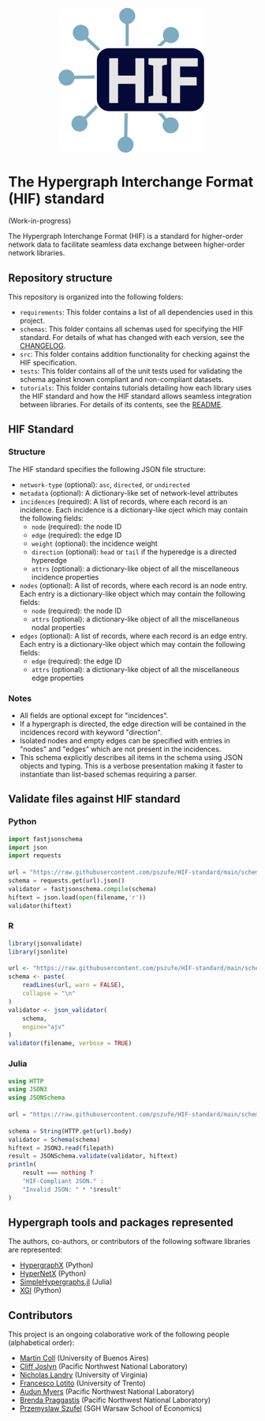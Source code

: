 <p align="center">
  <img src="HIF_logo.svg" alt="Logo" width="300">
</p>

# The Hypergraph Interchange Format (HIF) standard
(Work-in-progress)

The Hypergraph Interchange Format (HIF) is a standard for higher-order network data to facilitate seamless data exchange between higher-order network libraries. 

## Repository structure

This repository is organized into the following folders:

* `requirements`: This folder contains a list of all dependencies used in this project.
* `schemas`: This folder contains all schemas used for specifying the HIF standard. For details of what has changed with each version, see the [CHANGELOG](/schemas/CHANGLEOG.md).
* `src`: This folder contains addition functionality for checking against the HIF specification.
* `tests`: This folder contains all of the unit tests used for validating the schema against known compliant and non-compliant datasets.
* `tutorials`: This folder contains tutorials detailing how each library uses the HIF standard and how the HIF standard allows seamless integration between libraries. For details of its contents, see the [README](/tutorials/TUTORIALS.md).

## HIF Standard

### Structure
The HIF standard specifies the following JSON file structure:

* `network-type` (optional): `asc`, `directed`, or `undirected`
* `metadata` (optional): A dictionary-like set of network-level attributes
* `incidences` (required): A list of records, where each record is an incidence. Each incidence is a dictionary-like oject which may contain the following fields:
  * `node` (required): the node ID
  * `edge` (required): the edge ID
  * `weight` (optional): the incidence weight
  * `direction` (optional): `head` or `tail` if the hyperedge is a directed hyperedge
  * `attrs` (optional): a dictionary-like object of all the miscellaneous incidence properties
* `nodes` (optional): A list of records, where each record is an node entry. Each entry is a dictionary-like object which may contain the following fields:
  * `node` (required): the node ID
  * `attrs` (optional): a dictionary-like object of all the miscellaneous nodal properties
* `edges` (optional): A list of records, where each record is an edge entry. Each entry is a dictionary-like object which may contain the following fields:
  * `edge` (required): the edge ID
  * `attrs` (optional): a dictionary-like object of all the miscellaneous edge properties

### Notes
* All fields are optional except for "incidences". 
* If a hypergraph is directed, the edge direction will be contained in the incidences record with keyword "direction".
* Isolated nodes and empty edges can be specified with entries in "nodes" and "edges" which are not present in the incidences.
* This schema explicitly describes all items in the schema using JSON objects and typing. This is a verbose presentation making it faster to instantiate than list-based schemas requiring a parser.

## Validate files against HIF standard

### Python
```python
import fastjsonschema
import json
import requests

url = "https://raw.githubusercontent.com/pszufe/HIF-standard/main/schemas/hif_schema_v0.1.0.json"
schema = requests.get(url).json()
validator = fastjsonschema.compile(schema)
hiftext = json.load(open(filename,'r'))
validator(hiftext)
```

### R
```R
library(jsonvalidate)
library(jsonlite)

url <- "https://raw.githubusercontent.com/pszufe/HIF-standard/main/schemas/hif_schema_v0.1.0.json"
schema <- paste(
    readLines(url, warn = FALSE),
    collapse = "\n"
)
validator <- json_validator(
    schema,
    engine="ajv"
)
validator(filename, verbose = TRUE)
```

### Julia
```julia
using HTTP
using JSON3
using JSONSchema

url = "https://raw.githubusercontent.com/pszufe/HIF-standard/main/schemas/hif_schema_v0.1.0.json"

schema = String(HTTP.get(url).body)
validator = Schema(schema)
hiftext = JSON3.read(filepath)
result = JSONSchema.validate(validator, hiftext)
println(
    result === nothing ?
    "HIF-Compliant JSON." :
    "Invalid JSON: " * "$result"
)
```

## Hypergraph tools and packages represented

The authors, co-authors, or contributors of the following software libraries are represented:
* [HypergraphX](https://github.com/HGX-Team/hypergraphx) (Python)
* [HyperNetX](https://github.com/pnnl/HyperNetX) (Python)
* [SimpleHypergraphs.jl](https://github.com/pszufe/SimpleHypergraphs.jl) (Julia)
* [XGI](https://github.com/xgi-org/xgi) (Python)

## Contributors
This project is an ongoing colaborative work of the following people (alphabetical order):
* [Martín Coll](https://github.com/colltoaction)  (University of Buenos Aires)
* [Cliff Joslyn](https://www.pnnl.gov/people/cliff-joslyn) (Pacific Northwest National Laboratory)
* [Nicholas Landry](https://nwlandry.com/) (University of Virginia)
* [Francesco Lotito](https://scholar.google.it/citations?user=_r_zQAwAAAAJ&hl=en) (University of Trento)
* [Audun Myers](https://www.audunmyers.com/) (Pacific Northwest National Laboratory) 
* [Brenda Praggastis](https://www.pnnl.gov/people/brenda-praggastis)  (Pacific Northwest National Laboratory)
* [Przemyslaw Szufel](https://szufel.pl/) (SGH Warsaw School of Economics)
